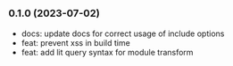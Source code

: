 ## <small>0.1.0 (2023-07-02)</small>
* docs: update docs for correct usage of include options
* feat: prevent xss in build time
* feat: add lit query syntax for module transform